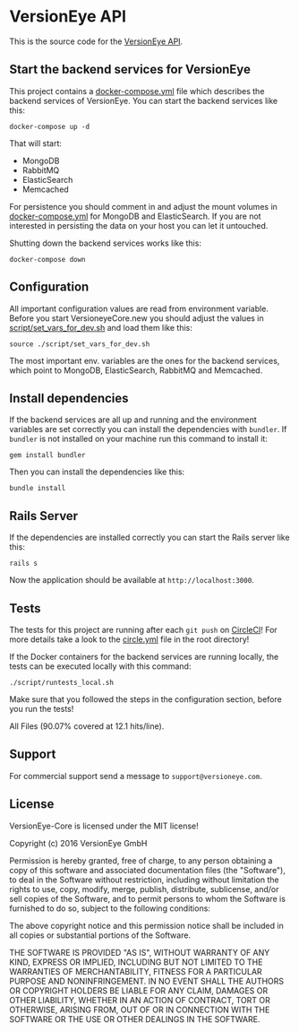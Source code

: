 # VersionEye API

This is the source code for the [VersionEye API](https://www.versioneye.com/api).

## Start the backend services for VersionEye

This project contains a [docker-compose.yml](docker-compose.yml) file which describes the backend services
of VersionEye. You can start the backend services like this:

```
docker-compose up -d
```

That will start:

 - MongoDB
 - RabbitMQ
 - ElasticSearch
 - Memcached

For persistence you should comment in and adjust the mount volumes in [docker-compose.yml](docker-compose.yml)
for MongoDB and ElasticSearch. If you are not interested in persisting the data on your host you can
let it untouched.

Shutting down the backend services works like this:

```
docker-compose down
```

## Configuration

All important configuration values are read from environment variable. Before you start
VersioneyeCore.new you should adjust the values in [script/set_vars_for_dev.sh](script/set_vars_for_dev.sh)
and load them like this:

```
source ./script/set_vars_for_dev.sh
```

The most important env. variables are the ones for the backend services, which point to MongoDB, ElasticSearch,
RabbitMQ and Memcached.

## Install dependencies

If the backend services are all up and running and the environment variables are set correctly
you can install the dependencies with `bundler`. If `bundler` is not installed on your machine
run this command to install it:

```
gem install bundler
```

Then you can install the dependencies like this:

```
bundle install
```

## Rails Server

If the dependencies are installed correctly you can start the Rails server like this:

```
rails s
```

Now the application should be available at `http://localhost:3000`.

## Tests

The tests for this project are running after each `git push` on [CircleCI](https://circleci.com/gh/versioneye/versioneye-api)!
For more details take a look to the [circle.yml](circle.yml) file in the root directory!

If the Docker containers for the backend services are running locally, the tests can be executed locally
with this command:

```
./script/runtests_local.sh
```

Make sure that you followed the steps in the configuration section, before you run the tests!

All Files (90.07% covered at 12.1 hits/line).

## Support

For commercial support send a message to `support@versioneye.com`.

## License

VersionEye-Core is licensed under the MIT license!

Copyright (c) 2016 VersionEye GmbH

Permission is hereby granted, free of charge, to any person obtaining a copy
of this software and associated documentation files (the "Software"), to deal
in the Software without restriction, including without limitation the rights
to use, copy, modify, merge, publish, distribute, sublicense, and/or sell
copies of the Software, and to permit persons to whom the Software is
furnished to do so, subject to the following conditions:

The above copyright notice and this permission notice shall be included in all
copies or substantial portions of the Software.

THE SOFTWARE IS PROVIDED "AS IS", WITHOUT WARRANTY OF ANY KIND, EXPRESS OR
IMPLIED, INCLUDING BUT NOT LIMITED TO THE WARRANTIES OF MERCHANTABILITY,
FITNESS FOR A PARTICULAR PURPOSE AND NONINFRINGEMENT. IN NO EVENT SHALL THE
AUTHORS OR COPYRIGHT HOLDERS BE LIABLE FOR ANY CLAIM, DAMAGES OR OTHER
LIABILITY, WHETHER IN AN ACTION OF CONTRACT, TORT OR OTHERWISE, ARISING FROM,
OUT OF OR IN CONNECTION WITH THE SOFTWARE OR THE USE OR OTHER DEALINGS IN THE
SOFTWARE.

